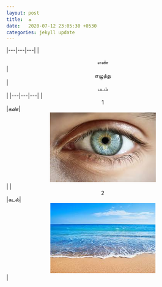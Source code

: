 ```yaml
---
layout: post
title:  க
date:   2020-07-12 23:05:30 +0530
categories: jekyll update
---
```


|---|---|---|
|<center>எண்</center>|<center>எழுத்து</center>|<center>படம்</center>|
|---|---|---|
|<center>1</center>|<span class="err">கண்</span>|<center><img src="/assets/eyes.jpeg"></center>|
|<center>2</center>|<span class="err">கடல்</span>|<center><img src="/assets/beach.jpeg"></center>|

<div class="highlight" align="center">

